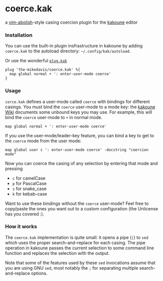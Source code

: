 # coerce.kak

a [vim-abolish](https://github.com/tpope/vim-abolish#coercion)-style casing
coercion plugin for the [kakoune](https://kakoune.org) editor

### Installation

You can use the built-in plugin insfrastructure in kakoune by adding
`coerce.kak` to the autoload directory: `~/.config/kak/autoload`.

Or use the wonderful [`plug.kak`](https://github.com/andreyorst/plug.kak)

```kak
plug 'the-mikedavis/coerce.kak' %{
  map global normal + ': enter-user-mode coerce'
}
```

### Usage

`corce.kak` defines a user-mode called `coerce` with bindings for different
casings. You must bind the `coerce` user-mode to a mode key:
the [kakoune Wiki](https://github.com/mawww/kakoune/wiki/Normal-mode-commands)
documents some unbound keys you may use. For example, this will bind the
`coerce` user-mode to `+` in normal mode.

```kak
map global normal + ': enter-user-mode coerce'
```

If you use the user-mode/leader-key feature, you can bind a key to get to
the `coerce` mode from the user mode:

```kak
map global user c ': enter-user-mode coerce' -docstring "coercion mode"
```

Now you can coerce the casing of any selection by entering that mode and
pressing

- `c` for camelCase
- `p` for PascalCase
- `s` for snake_case
- `k` for kebab-case

Want to use these bindings without the `coerce` user-mode? Feel free to
copy/paste the ones you want out to a custom configuration (the Unlicense
has you covered :).

### How it works

The `coerce.kak` implementation is quite small: it opens a pipe (`|`) to
`sed` which uses the proper search-and-replace for each casing. The pipe
operation in kakoune passes the current selection to some command line
function and replaces the selection with the output.

Note that some of the features used by these `sed` invocations assume that
you are using GNU `sed`, most notably the `;` for separating multiple
search-and-replace options.
